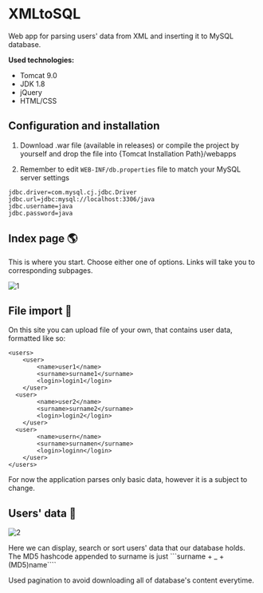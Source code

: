 # XMLtoSQL

Web app for parsing users' data from XML and inserting it to MySQL database.

**Used technologies:**
* Tomcat 9.0 
* JDK 1.8
* jQuery
* HTML/CSS

## Configuration and installation

1. Download .war file (available in releases) or compile the project by yourself and drop the file into {Tomcat Installation Path}/webapps

2. Remember to edit `WEB-INF/db.properties` file to match your MySQL server settings
```
jdbc.driver=com.mysql.cj.jdbc.Driver
jdbc.url=jdbc:mysql://localhost:3306/java
jdbc.username=java
jdbc.password=java
```

## Index page 🌎
This is where you start. Choose either one of options. Links will take you to corresponding subpages.

![1](https://user-images.githubusercontent.com/29582159/203868201-c61fd0d3-fea5-468d-85d4-480b1f271a71.PNG)

## File import 📁
On this site you can upload file of your own, that contains user data, formatted like so:
```
<users>
	<user>
		<name>user1</name>
		<surname>surname1</surname>
		<login>login1</login>
	</user>
  <user>
		<name>user2</name>
		<surname>surname2</surname>
		<login>login2</login>
	</user>
  <user>
		<name>usern</name>
		<surname>surnamen</surname>
		<login>loginn</login>
	</user>
</users>
```
For now the application parses only basic data, however it is a subject to change.

## Users' data 👨
![2](https://user-images.githubusercontent.com/29582159/203868678-184f3093-762a-4235-a30e-adda0e14e8d6.PNG)

Here we can display, search or sort users' data that our database holds. The MD5 hashcode appended to surname is just 
```surname + _ + (MD5)name````

Used pagination to avoid downloading all of database's content everytime.
